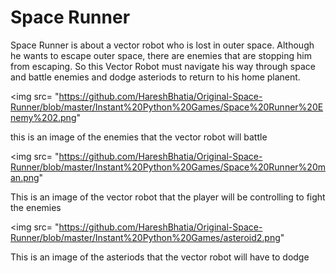<h1> Space Runner </h1> 

<p> Space Runner is about a vector robot who is lost in outer space. Although he wants to escape outer space, there are enemies that are stopping him from escaping. So this Vector Robot must navigate his way through space and battle enemies and dodge asteriods to return to his home planent. </> 

<img src= "https://github.com/HareshBhatia/Original-Space-Runner/blob/master/Instant%20Python%20Games/Space%20Runner%20Enemy%202.png" 
<p> this is an image of the enemies that the vector robot will battle </> 

<img src= "https://github.com/HareshBhatia/Original-Space-Runner/blob/master/Instant%20Python%20Games/Space%20Runner%20man.png" 
<p> This is an image of the vector robot that the player will be controlling to fight the enemies </> 

<img src= "https://github.com/HareshBhatia/Original-Space-Runner/blob/master/Instant%20Python%20Games/asteroid2.png" 
<p> This is an image of the asteriods that the vector robot will have to dodge  
